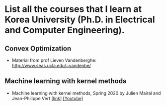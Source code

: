 
# List all the courses that I learn at Korea University (Ph.D. in Electrical and Computer Engineering).
## Convex Optimization
- Material from prof Lieven Vandenberghe: http://www.seas.ucla.edu/~vandenbe/

## Machine learning with kernel methods
- Machine learning with kernel methods, Spring 2020 by Julien Mairal and Jean-Philippe Vert [[link]](https://members.cbio.mines-paristech.fr/~jvert/svn/kernelcourse/course/2020mva/) [[Youtube]](https://www.youtube.com/watch?v=IzGS8uKc5E4&list=PLD93kGj6_EdrkNj27AZMecbRlQ1SMkp_o&index=3)
